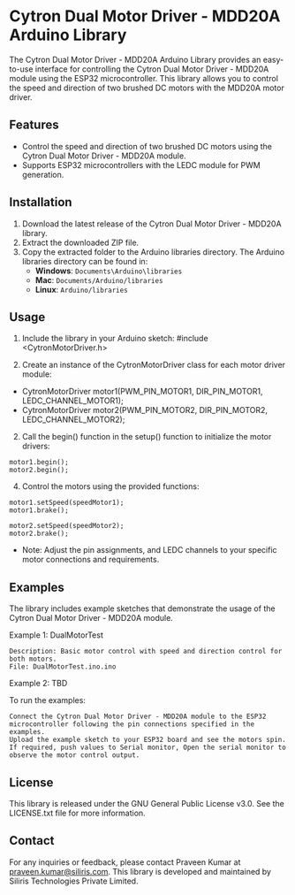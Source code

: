 # Cytron Dual Motor Driver - MDD20A Arduino Library

The Cytron Dual Motor Driver - MDD20A Arduino Library provides an easy-to-use interface for controlling the Cytron Dual Motor Driver - MDD20A module using the ESP32 microcontroller. This library allows you to control the speed and direction of two brushed DC motors with the MDD20A motor driver.

## Features

- Control the speed and direction of two brushed DC motors using the Cytron Dual Motor Driver - MDD20A module.
- Supports ESP32 microcontrollers with the LEDC module for PWM generation.

## Installation

1. Download the latest release of the Cytron Dual Motor Driver - MDD20A library.
2. Extract the downloaded ZIP file.
3. Copy the extracted folder to the Arduino libraries directory. The Arduino libraries directory can be found in:
   - **Windows**: `Documents\Arduino\libraries`
   - **Mac**: `Documents/Arduino/libraries`
   - **Linux**: `Arduino/libraries`

## Usage

1. Include the library in your Arduino sketch:
   #include <CytronMotorDriver.h>

1. Create an instance of the CytronMotorDriver class for each motor driver module:

- CytronMotorDriver motor1(PWM_PIN_MOTOR1, DIR_PIN_MOTOR1, LEDC_CHANNEL_MOTOR1);
- CytronMotorDriver motor2(PWM_PIN_MOTOR2, DIR_PIN_MOTOR2, LEDC_CHANNEL_MOTOR2);

2. Call the begin() function in the setup() function to initialize the motor drivers:

```
motor1.begin();
motor2.begin();
```

4. Control the motors using the provided functions:

```
motor1.setSpeed(speedMotor1);
motor1.brake();

motor2.setSpeed(speedMotor2);
motor2.brake();
```

* Note: Adjust the pin assignments, and LEDC channels to your specific motor connections and requirements.

## Examples

The library includes example sketches that demonstrate the usage of the Cytron Dual Motor Driver - MDD20A module.

Example 1: DualMotorTest

    Description: Basic motor control with speed and direction control for both motors.
    File: DualMotorTest.ino.ino

Example 2: TBD

To run the examples:

    Connect the Cytron Dual Motor Driver - MDD20A module to the ESP32 microcontroller following the pin connections specified in the examples.
    Upload the example sketch to your ESP32 board and see the motors spin.
    If required, push values to Serial monitor, Open the serial monitor to observe the motor control output.
	
## License

This library is released under the GNU General Public License v3.0. See the LICENSE.txt file for more information.	

## Contact

For any inquiries or feedback, please contact Praveen Kumar at praveen.kumar@siliris.com.
This library is developed and maintained by Siliris Technologies Private Limited.
